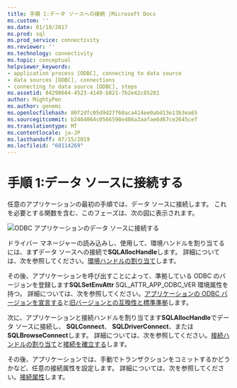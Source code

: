 ```yaml
---
title: 手順 1:データ ソースへの接続 |Microsoft Docs
ms.custom: ''
ms.date: 01/19/2017
ms.prod: sql
ms.prod_service: connectivity
ms.reviewer: ''
ms.technology: connectivity
ms.topic: conceptual
helpviewer_keywords:
- application process [ODBC], connecting to data source
- data sources [ODBC], connections
- connecting to data source [ODBC], steps
ms.assetid: 84298664-4523-4149-b821-7b2e42c85281
author: MightyPen
ms.author: genemi
ms.openlocfilehash: 80f2dfc05d9d27f60aca414ee0abd13e13b3ea65
ms.sourcegitcommit: b2464064c0566590e486a3aafae6d67ce2645cef
ms.translationtype: MT
ms.contentlocale: ja-JP
ms.lasthandoff: 07/15/2019
ms.locfileid: "68114269"
---
```

# <a name="step-1-connect-to-the-data-source"></a>手順 1:データ ソースに接続する
任意のアプリケーションの最初の手順では、データ ソースに接続します。 これを必要とする関数を含む、このフェーズは、次の図に表示されます。  
  
 ![ODBC アプリケーションのデータ ソースに接続する](../../../odbc/reference/develop-app/media/pr11.gif "pr11")  
  
 ドライバー マネージャーの読み込みし、使用して、環境ハンドルを割り当てるには、まずデータ ソースへの接続で**SQLAllocHandle**します。 詳細については、次を参照してください。[環境ハンドルの割り当て](../../../odbc/reference/develop-app/allocating-the-environment-handle.md)します。  
  
 その後、アプリケーションを呼び出すことによって、準拠している ODBC のバージョンを登録します**SQLSetEnvAttr** SQL_ATTR_APP_ODBC_VER 環境属性を持つ。 詳細については、次を参照してください。[アプリケーションの ODBC バージョンを宣言する](../../../odbc/reference/develop-app/declaring-the-application-s-odbc-version.md)と[旧バージョンとの互換性と標準準拠](../../../odbc/reference/develop-app/backward-compatibility-and-standards-compliance.md)します。  
  
 次に、アプリケーションと接続ハンドルを割り当てます**SQLAllocHandle**でデータ ソースに接続し、 **SQLConnect**、 **SQLDriverConnect**、または**SQLBrowseConnect**します。 詳細については、次を参照してください。[接続ハンドルの割り当て](../../../odbc/reference/develop-app/allocating-a-connection-handle-odbc.md)と[接続を確立する](../../../odbc/reference/develop-app/establishing-a-connection.md)します。  
  
 その後、アプリケーションでは、手動でトランザクションをコミットするかどうかなど、任意の接続属性を設定します。 詳細については、次を参照してください。[接続属性](../../../odbc/reference/develop-app/connection-attributes.md)します。
